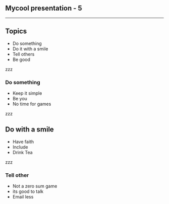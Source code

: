 ## Mycool presentation - 5 

---- 

## Topics  

 - Do something
 - Do it with a smile
 - Tell others
 - Be good 

zzz

### Do something   

 - Keep it simple
 - Be you
 - No time for games

zzz

## Do with a smile

 - Have faith
 - Include
 - Drink Tea

zzz

### Tell other

 - Not a zero sum game
 - its good to talk
 - Email less



